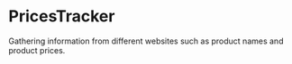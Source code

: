 # PricesTracker
Gathering information from different websites such as product names and product prices.
